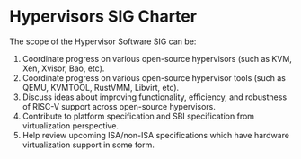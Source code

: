 # Hypervisors SIG Charter

The scope of the Hypervisor Software SIG can be:

1. Coordinate progress on various open-source hypervisors (such as KVM, Xen, Xvisor, Bao, etc).
2. Coordinate progress on various open-source hypervisor tools (such as QEMU, KVMTOOL, RustVMM, Libvirt, etc).
3. Discuss ideas about improving functionality, efficiency, and robustness of RISC-V support across open-source hypervisors.
4. Contribute to platform specification and SBI specification from virtualization perspective.
5. Help review upcoming ISA/non-ISA specifications which have hardware virtualization support in some form.
